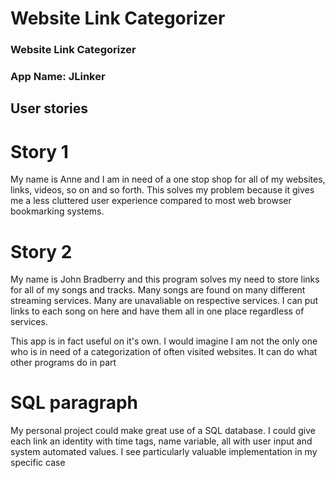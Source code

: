 # Website Link Categorizer

### Website Link Categorizer
### App Name: JLinker

 ## User stories
  
 # Story 1
 
 My name is Anne and I am in need of a one stop shop for all of my websites, links, videos, so on and so forth.
 This solves my problem because it gives me a less cluttered user experience compared to most
 web browser bookmarking systems.
 
 # Story 2
 
 My name is John Bradberry and this program solves my need to store links for all of my songs and tracks. Many songs
 are found on many different streaming services. Many are unavaliable on respective services.
 I can put links to each song on here and have them all in one place regardless of services.
 
 This app is in fact useful on it's own. I would imagine I am not the only one
 who is in need of a categorization of often visited websites. It can do what other programs do in part
 



# SQL paragraph

My personal project could make great use of a SQL database. I could give each link an identity with time tags, name variable, all with user input and system automated values. I see particularly valuable implementation in my specific case
